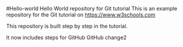 #Hello-world
Hello World repository for Git tutorial
This is an example repository for the Git tutorial on https://www.w3schools.com

This repository is built step by step in the tutorial.

It now includes steps for GitHub
GitHub change2
